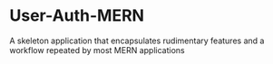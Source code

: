 # User-Auth-MERN
A skeleton application that encapsulates rudimentary features and a workflow repeated by most MERN applications
